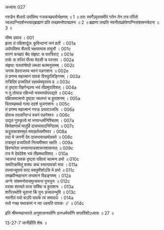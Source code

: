 अध्यायः 027

गरुडेन शैलाग्रे उपविश्य गजकच्छपयोर्भक्षणम् ॥ 1 ॥ ततः स्वर्गेऽमृतसमीपं गतेन तेन तत्र परितो ज्वलदग्निदर्शनभयाद्ब्राह्मणं प्रति तच्छमनोपायप्रश्नः ॥ 2 ॥ ब्रह्मणा तम्प्रति नवनीतप्रक्षेपेणाग्निसंशामनचेदना ॥ 3 ॥

भीष्म उवाच ।	001  
हृत्वा तं पक्षिशार्दूलः कुविन्दानां जनं व्रती ।	001a  
उपोपविश्य शैलाग्रे भक्षयामास तावुभौ ।	001c  
वारणं कच्छपं चैव संहृष्टः स पतत्रिराट् ॥	001e  
तयोः स रुधिरं पीत्वा मेदसी च परन्तप ।	002a  
संहृष्टः यततांश्रेष्ठो लब्ध्वा बलमनुत्तमम् ।	002c  
जगाम देवराजस्य भवनं पन्नगाशनः ॥	002e  
तं प्रणम्य महात्मानं पावकं विस्फुलिङ्गिनम् ।	003a  
रात्रिदिवं प्रज्वलितं रक्षार्थममृतस्य ह ॥	003c  
तं दृष्ट्वा विहगेन्द्रस्य भयं तीव्रमुपाविशत् ।	004a  
न तु तोयान्न रक्षिभ्यो भयमस्योपपद्यते ॥	004c  
पक्षित्वमात्मनो दृष्ट्वा ज्वलन्तं च हुताशनम् ।	005a  
पितामहमथो गत्वा ददर्श भुजगाशनः ॥	005c  
तं प्रणम्य महात्मानं गरुडः प्रयताञ्जलिः ।	006a  
प्रोवाच तदसन्दिग्धं वचनं पन्नगेश्वरः ॥	006c  
उद्यतं गुरुकृत्ये मां भगवन्धर्मनिश्चितम् ।	007a  
विमोक्षणार्थं मातुर्हि दासभावादनिन्दितम् ॥	007c  
कद्रूसकाशममृतं मयाहर्तव्यमीश्वर ।	008a  
तदा मे जननी देव दासभावात्प्रमोक्ष्यते ॥	008c  
तत्रामृतं प्रज्वलितो नित्यमीश्वर रक्षति ।	009a  
हिरण्यरेता भगवान्पाकशासनशासनात् ॥	009c  
तत्र मे देवदेवेश भयं तीव्रमथाविशत् ।	010a  
ज्वलन्तं पावकं दृष्ट्वा पक्षित्वं चात्मनः प्रभो ॥	010c  
समतिक्रमितुं शक्यः कथं स्यात्पावको मया ।	011a  
तस्याभ्युपायं वरद वक्तुमीशोऽसि मे प्रभो ॥	011c  
तमब्रवीन्महाभाग तप्यमानं विहङ्गमम् ।	012a  
अग्नेः संशमनोपायमुत्सयन्त पुनःपुनः ॥	012c  
पयसा शाम्यते वत्स सर्पिषा च हुताशनः ।	013a  
शरीरस्थोपि भूतानां किं पुनः प्रज्वलन्भुवि ॥	013c  
नवनीतं पयो वाऽपि पावके त्वं समादधेः ।	014a  
ततो गच्छ यथाकामं न त्वा धक्ष्यति पावकः ॥' ॥	014c  

इति श्रीमन्महाभारते अनुशासनपर्वणि दानधर्मपर्वणि सप्तविंशोऽध्यायः ॥ 27 ॥

13-27-7 जानीहीति शेषः ॥
